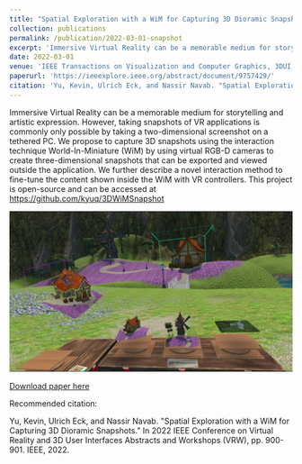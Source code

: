 ```yaml
---
title: "Spatial Exploration with a WiM for Capturing 3D Dioramic Snapshots"
collection: publications
permalink: /publication/2022-03-01-snapshot
excerpt: 'Immersive Virtual Reality can be a memorable medium for storytelling and artistic expression. However, taking snapshots of VR applications is commonly only possible by taking a two-dimensional screenshot on a tethered PC. We propose to capture 3D snapshots using the interaction technique World-In-Miniature (WiM) by using virtual RGB-D cameras to create three-dimensional snapshots that can be exported and viewed outside the application. We further describe a novel interaction method to fine-tune the content shown inside the WiM with VR controllers. This project is open-source and can be accessed at https://github.com/kyuq/3DWiMSnapshot'
date: 2022-03-01
venue: 'IEEE Transactions on Visualization and Computer Graphics, 3DUI Contest'
paperurl: 'https://ieeexplore.ieee.org/abstract/document/9757429/'
citation: 'Yu, Kevin, Ulrich Eck, and Nassir Navab. "Spatial Exploration with a WiM for Capturing 3D Dioramic Snapshots." In 2022 IEEE Conference on Virtual Reality and 3D User Interfaces Abstracts and Workshops (VRW), pp. 900-901. IEEE, 2022.'
---
```

Immersive Virtual Reality can be a memorable medium for storytelling and artistic expression. However, taking snapshots of VR applications is commonly only possible by taking a two-dimensional screenshot on a tethered PC. We propose to capture 3D snapshots using the interaction technique World-In-Miniature (WiM) by using virtual RGB-D cameras to create three-dimensional snapshots that can be exported and viewed outside the application. We further describe a novel interaction method to fine-tune the content shown inside the WiM with VR controllers. This project is open-source and can be accessed at https://github.com/kyuq/3DWiMSnapshot

![Teaser](images/SnapshotTeaser.png)

[Download paper here](https://ieeexplore.ieee.org/stamp/stamp.jsp?tp=&arnumber=9757429)


Recommended citation: 

Yu, Kevin, Ulrich Eck, and Nassir Navab. "Spatial Exploration with a WiM for Capturing 3D Dioramic Snapshots." In 2022 IEEE Conference on Virtual Reality and 3D User Interfaces Abstracts and Workshops (VRW), pp. 900-901. IEEE, 2022.
